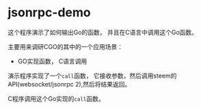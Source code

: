 # jsonrpc-demo

这个程序演示了如何输出Go的函数， 并且在C语言中调用这个Go函数。

主要用来调研CGO的其中的一个应用场景：
- GO实现函数， C语言调用

演示程序实现了一个`call`函数， 它接收参数，然后调用steem的API(websocket/jsonrpc 2),然后将结果返回。

C程序调用这个Go实现的`call`函数。


